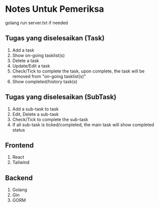 # Notes Untuk Pemeriksa

golang run server.txt if needed

## Tugas yang diselesaikan (Task)

1. Add a task
2. Show on-going tasklist(s)
3. Delete a task
4. Update/Edit a task
5. Check/Tick to complete the task, upon complete, the task will be removed from "on-going tasklist(s)"
6. Show completed/history task(s)

## Tugas yang diselesaikan (SubTask)

1. Add a sub-task to task
2. Edit, Delete a sub-task
3. Check/Tick to complete the sub-task
4. If all sub-task is ticked/completed, the main task will show completed status

## Frontend

1. React
2. Tailwind

## Backend

1. Golang
2. Gin
3. GORM
